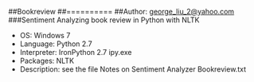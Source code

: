 ##Bookreview
##==========
##Author:  george_liu_2@yahoo.com
###Sentiment Analyzing book review in Python with NLTK

* OS: Windows 7
* Language: Python 2.7
* Interpreter: IronPython 2.7   ipy.exe
* Packages: NLTK
* Description: see the file Notes on Sentiment Analyzer Bookreview.txt

